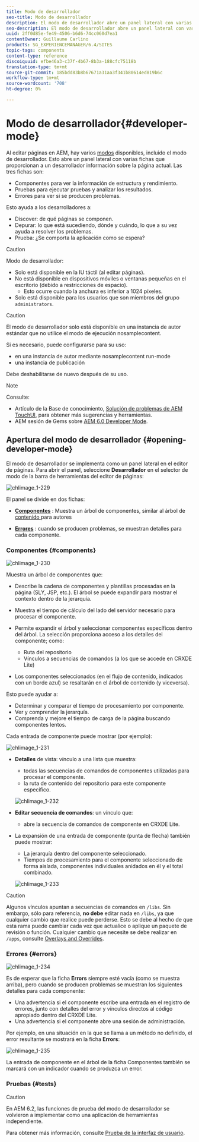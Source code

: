 ```yaml
---
title: Modo de desarrollador
seo-title: Modo de desarrollador
description: El modo de desarrollador abre un panel lateral con varias fichas que proporcionan a los desarrolladores información sobre la página actual
seo-description: El modo de desarrollador abre un panel lateral con varias fichas que proporcionan a los desarrolladores información sobre la página actual
uuid: 2ff0d85e-fe49-4506-b6d6-74cc060d7ea1
contentOwner: Guillaume Carlino
products: SG_EXPERIENCEMANAGER/6.4/SITES
topic-tags: components
content-type: reference
discoiquuid: efbe46a3-c37f-4b67-8b3a-188cfc75118b
translation-type: tm+mt
source-git-commit: 185bdd83b8b67671a31aa3f341b80614ed819b6c
workflow-type: tm+mt
source-wordcount: '708'
ht-degree: 0%

---
```



# Modo de desarrollador{#developer-mode}

Al editar páginas en AEM, hay varios [modos](/help/sites-authoring/author-environment-tools.md#page-modes) disponibles, incluido el modo de desarrollador. Esto abre un panel lateral con varias fichas que proporcionan a un desarrollador información sobre la página actual. Las tres fichas son:

* **[](#components)** Componentes para ver la información de estructura y rendimiento.
* **[](#tests)** Pruebas para ejecutar pruebas y analizar los resultados.
* **[](#errors)** Errores para ver si se producen problemas.

Esto ayuda a los desarrolladores a:

* Discover: de qué páginas se componen.
* Depurar: lo que está sucediendo, dónde y cuándo, lo que a su vez ayuda a resolver los problemas.
* Prueba: ¿Se comporta la aplicación como se espera?

>[!CAUTION]
>
>Modo de desarrollador:
>
>* Solo está disponible en la IU táctil (al editar páginas).
>* No está disponible en dispositivos móviles o ventanas pequeñas en el escritorio (debido a restricciones de espacio).
   >   * Esto ocurre cuando la anchura es inferior a 1024 píxeles.
>* Solo está disponible para los usuarios que son miembros del grupo `administrators`.


>[!CAUTION]
>
>El modo de desarrollador solo está disponible en una instancia de autor estándar que no utilice el modo de ejecución nosamplecontent.
>
>Si es necesario, puede configurarse para su uso:
>
>* en una instancia de autor mediante nosamplecontent run-mode
>* una instancia de publicación

>
>
Debe deshabilitarse de nuevo después de su uso.

>[!NOTE]
>
>Consulte:
>
>* Artículo de la Base de conocimiento, [Solución de problemas de AEM TouchUI](https://helpx.adobe.com/experience-manager/kb/troubleshooting-aem-touchui-issues.html), para obtener más sugerencias y herramientas.
>* AEM sesión de Gems sobre [AEM 6.0 Developer Mode](https://docs.adobe.com/content/ddc/en/gems/aem-6-0-developer-mode.html).


## Apertura del modo de desarrollador {#opening-developer-mode}

El modo de desarrollador se implementa como un panel lateral en el editor de páginas. Para abrir el panel, seleccione **Desarrollador** en el selector de modo de la barra de herramientas del editor de páginas:

![chlimage_1-229](assets/chlimage_1-229.png)

El panel se divide en dos fichas:

* **[Componentes](/help/sites-developing/developer-mode.md#components)** : Muestra un árbol de componentes, similar al árbol de  [contenido ](/help/sites-authoring/author-environment-tools.md#content-tree) para autores

* **[Errores](/help/sites-developing/developer-mode.md#errors)** : cuando se producen problemas, se muestran detalles para cada componente.

### Componentes {#components}

![chlimage_1-230](assets/chlimage_1-230.png)

Muestra un árbol de componentes que:

* Describe la cadena de componentes y plantillas procesadas en la página (SLY, JSP, etc.). El árbol se puede expandir para mostrar el contexto dentro de la jerarquía.
* Muestra el tiempo de cálculo del lado del servidor necesario para procesar el componente.
* Permite expandir el árbol y seleccionar componentes específicos dentro del árbol. La selección proporciona acceso a los detalles del componente; como:

   * Ruta del repositorio
   * Vínculos a secuencias de comandos (a los que se accede en CRXDE Lite)

* Los componentes seleccionados (en el flujo de contenido, indicados con un borde azul) se resaltarán en el árbol de contenido (y viceversa).

Esto puede ayudar a:

* Determinar y comparar el tiempo de procesamiento por componente.
* Ver y comprender la jerarquía.
* Comprenda y mejore el tiempo de carga de la página buscando componentes lentos.

Cada entrada de componente puede mostrar (por ejemplo):

![chlimage_1-231](assets/chlimage_1-231.png)

* **Detalles** de vista: vínculo a una lista que muestra:

   * todas las secuencias de comandos de componentes utilizadas para procesar el componente.
   * la ruta de contenido del repositorio para este componente específico.

   ![chlimage_1-232](assets/chlimage_1-232.png)

* **Editar secuencia de comandos**: un vínculo que:

   * abre la secuencia de comandos de componente en CRXDE Lite.

* La expansión de una entrada de componente (punta de flecha) también puede mostrar:

   * La jerarquía dentro del componente seleccionado.
   * Tiempos de procesamiento para el componente seleccionado de forma aislada, componentes individuales anidados en él y el total combinado.

   ![chlimage_1-233](assets/chlimage_1-233.png)

>[!CAUTION]
>
>Algunos vínculos apuntan a secuencias de comandos en `/libs`. Sin embargo, sólo para referencia, **no debe** editar nada en `/libs`, ya que cualquier cambio que realice puede perderse. Esto se debe al hecho de que esta rama puede cambiar cada vez que actualice o aplique un paquete de revisión o función. Cualquier cambio que necesite se debe realizar en `/apps`, consulte [Overlays and Overrides](/help/sites-developing/overlays.md).

### Errores {#errors}

![chlimage_1-234](assets/chlimage_1-234.png)

Es de esperar que la ficha **Errors** siempre esté vacía (como se muestra arriba), pero cuando se producen problemas se muestran los siguientes detalles para cada componente:

* Una advertencia si el componente escribe una entrada en el registro de errores, junto con detalles del error y vínculos directos al código apropiado dentro del CRXDE Lite.
* Una advertencia si el componente abre una sesión de administración.

Por ejemplo, en una situación en la que se llama a un método no definido, el error resultante se mostrará en la ficha **Errors**:

![chlimage_1-235](assets/chlimage_1-235.png)

La entrada de componente en el árbol de la ficha Componentes también se marcará con un indicador cuando se produzca un error.

### Pruebas {#tests}

>[!CAUTION]
>
>En AEM 6.2, las funciones de prueba del modo de desarrollador se volvieron a implementar como una aplicación de herramientas independiente.
>
>Para obtener más información, consulte [Prueba de la interfaz de usuario](/help/sites-developing/hobbes.md).
